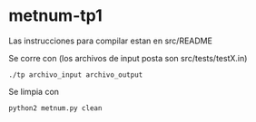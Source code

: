 # metnum-tp1

Las instrucciones para compilar estan en src/README

Se corre con (los archivos de input posta son src/tests/testX.in)

    ./tp archivo_input archivo_output

Se limpia con 

    python2 metnum.py clean

    

